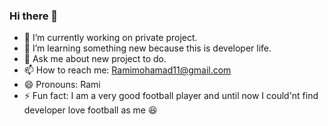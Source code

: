 ### Hi there 👋

- 🔭 I’m currently working on private project.
- 🌱 I’m learning something new because this is developer life.
- 💬 Ask me about new project to do.
- 📫 How to reach me: Ramimohamad11@gmail.com
- 😄 Pronouns: Rami
- ⚡ Fun fact: I am a very good football player and until now I could'nt find developer love football as me :laughing:

